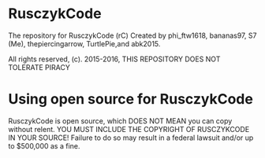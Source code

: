 # RusczykCode
The repository for RusczykCode (rC)
Created by phi_ftw1618, bananas97, S7 (Me), thepiercingarrow, TurtlePie,and abk2015.



All rights reserved, (c). 2015-2016, THIS REPOSITORY DOES NOT TOLERATE PIRACY 

# Using open source for RusczykCode
RusczykCode is open source, which DOES NOT MEAN you can copy without relent. YOU MUST INCLUDE THE COPYRIGHT OF RUSCZYKCODE IN YOUR SOURCE! Failure to do so may result in a federal lawsuit and/or up to $500,000 as a fine.
